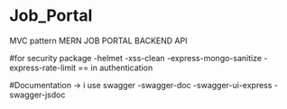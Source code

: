 # Job_Portal

MVC pattern MERN JOB PORTAL BACKEND API

#for security package
-helmet
-xss-clean
-express-mongo-sanitize
-express-rate-limit == in authentication

#Documentation
-> i use swagger
-swagger-doc
-swagger-ui-express
-swagger-jsdoc

